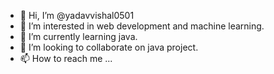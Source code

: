 - 👋 Hi, I’m @yadavvishal0501
- 👀 I’m interested in web development and machine learning.
- 🌱 I’m currently learning java.
- 💞️ I’m looking to collaborate on java project.
- 📫 How to reach me ...

<!---
yadavvishal0501/yadavvishal0501 is a ✨ special ✨ repository because its `README.md` (this file) appears on your GitHub profile.
You can click the Preview link to take a look at your changes.
--->
